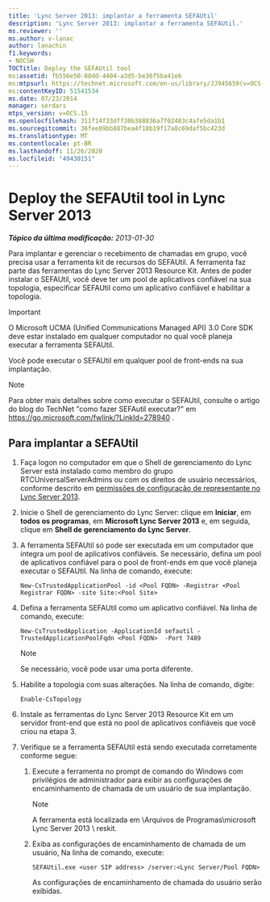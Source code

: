 ```yaml
---
title: 'Lync Server 2013: implantar a ferramenta SEFAUtil'
description: 'Lync Server 2013: implantar a ferramenta SEFAUtil.'
ms.reviewer: ''
ms.author: v-lanac
author: lanachin
f1.keywords:
- NOCSH
TOCTitle: Deploy the SEFAUtil tool
ms:assetid: fb556e50-88dd-4404-a3d5-be36f5ba41e6
ms:mtpsurl: https://technet.microsoft.com/en-us/library/JJ945659(v=OCS.15)
ms:contentKeyID: 51541534
ms.date: 07/23/2014
manager: serdars
mtps_version: v=OCS.15
ms.openlocfilehash: 311f14f33dff30b388836a7f02483c4afe5da1b1
ms.sourcegitcommit: 36fee89bb887bea4f18b19f17a8c69daf5bc423d
ms.translationtype: MT
ms.contentlocale: pt-BR
ms.lasthandoff: 11/26/2020
ms.locfileid: "49430151"
---
```

# <a name="deploy-the-sefautil-tool-in-lync-server-2013"></a>Deploy the SEFAUtil tool in Lync Server 2013

<div data-xmlns="http://www.w3.org/1999/xhtml">

<div class="topic" data-xmlns="http://www.w3.org/1999/xhtml" data-msxsl="urn:schemas-microsoft-com:xslt" data-cs="https://msdn.microsoft.com/">

<div data-asp="https://msdn2.microsoft.com/asp">



</div>

<div id="mainSection">

<div id="mainBody">

<span> </span>

_**Tópico da última modificação:** 2013-01-30_

Para implantar e gerenciar o recebimento de chamadas em grupo, você precisa usar a ferramenta kit de recursos do SEFAUtil. A ferramenta faz parte das ferramentas do Lync Server 2013 Resource Kit. Antes de poder instalar o SEFAUtil, você deve ter um pool de aplicativos confiável na sua topologia, especificar SEFAUtil como um aplicativo confiável e habilitar a topologia.

<div>


> [!IMPORTANT]  
> O Microsoft UCMA (Unified Communications Managed API) 3.0 Core SDK deve estar instalado em qualquer computador no qual você planeja executar a ferramenta SEFAUtil.



</div>

Você pode executar o SEFAUtil em qualquer pool de front-ends na sua implantação.

<div>


> [!NOTE]  
> Para obter mais detalhes sobre como executar o SEFAUtil, consulte o artigo do blog do TechNet "como fazer SEFAutil executar?" em <A href="https://go.microsoft.com/fwlink/?linkid=278940">https://go.microsoft.com/fwlink/?LinkId=278940</A> .



</div>

<div>

## <a name="to-deploy-sefautil"></a>Para implantar a SEFAUtil

1.  Faça logon no computador em que o Shell de gerenciamento do Lync Server está instalado como membro do grupo RTCUniversalServerAdmins ou com os direitos de usuário necessários, conforme descrito em [permissões de configuração de representante no Lync Server 2013](lync-server-2013-delegate-setup-permissions.md).

2.  Inicie o Shell de gerenciamento do Lync Server: clique em **Iniciar**, em **todos os programas**, em **Microsoft Lync Server 2013** e, em seguida, clique em **Shell de gerenciamento do Lync Server**.

3.  A ferramenta SEFAUtil só pode ser executada em um computador que integra um pool de aplicativos confiáveis. Se necessário, defina um pool de aplicativos confiável para o pool de front-ends em que você planeja executar o SEFAUtil. Na linha de comando, execute:
    
        New-CsTrustedApplicationPool -id <Pool FQDN> -Registrar <Pool Registrar FQDN> -site Site:<Pool Site>

4.  Defina a ferramenta SEFAUtil como um aplicativo confiável. Na linha de comando, execute:
    
        New-CsTrustedApplication -ApplicationId sefautil -TrustedApplicationPoolFqdn <Pool FQDN>  -Port 7489
    
    <div>
    

    > [!NOTE]  
    > Se necessário, você pode usar uma porta diferente.

    
    </div>

5.  Habilite a topologia com suas alterações. Na linha de comando, digite:
    
        Enable-CsTopology

6.  Instale as ferramentas do Lync Server 2013 Resource Kit em um servidor front-end que está no pool de aplicativos confiáveis que você criou na etapa 3.

7.  Verifique se a ferramenta SEFAUtil está sendo executada corretamente conforme segue:
    
    1.  Execute a ferramenta no prompt de comando do Windows com privilégios de administrador para exibir as configurações de encaminhamento de chamada de um usuário de sua implantação.
        
        <div>
        

        > [!NOTE]  
        > A ferramenta está localizada em \Arquivos de Programas\microsoft Lync Server 2013 \ reskit.

        
        </div>
    
    2.  Exiba as configurações de encaminhamento de chamada de um usuário, Na linha de comando, execute:
        
            SEFAUtil.exe <user SIP address> /server:<Lync Server/Pool FQDN>
        
        As configurações de encaminhamento de chamada do usuário serão exibidas.

</div>

</div>

<span> </span>

</div>

</div>

</div>

